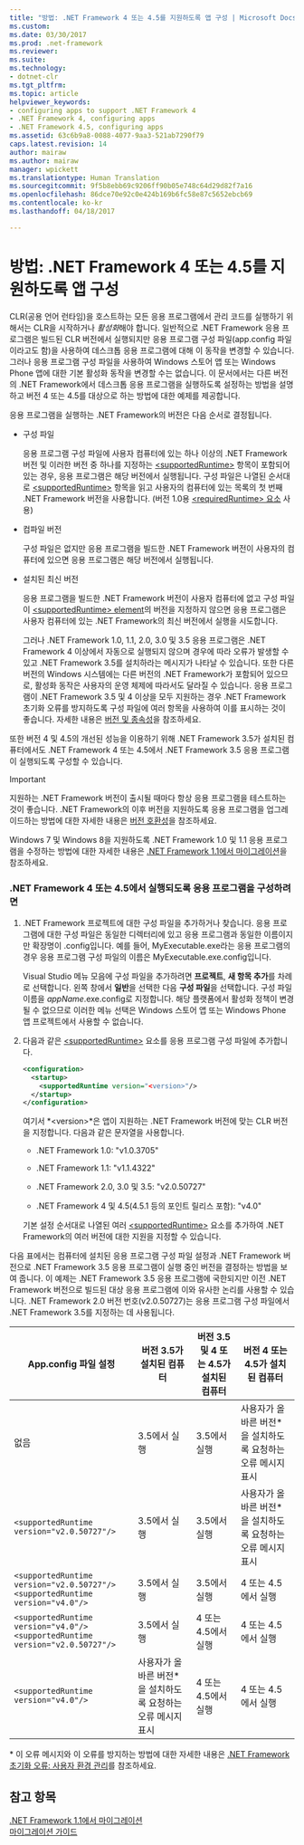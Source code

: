 ```yaml
---
title: "방법: .NET Framework 4 또는 4.5를 지원하도록 앱 구성 | Microsoft Docs"
ms.custom: 
ms.date: 03/30/2017
ms.prod: .net-framework
ms.reviewer: 
ms.suite: 
ms.technology:
- dotnet-clr
ms.tgt_pltfrm: 
ms.topic: article
helpviewer_keywords:
- configuring apps to support .NET Framework 4
- .NET Framework 4, configuring apps
- .NET Framework 4.5, configuring apps
ms.assetid: 63c6b9a8-0088-4077-9aa3-521ab7290f79
caps.latest.revision: 14
author: mairaw
ms.author: mairaw
manager: wpickett
ms.translationtype: Human Translation
ms.sourcegitcommit: 9f5b8ebb69c9206ff90b05e748c64d29d82f7a16
ms.openlocfilehash: 86dce70e92c0e424b169b6fc58e87c5652ebcb69
ms.contentlocale: ko-kr
ms.lasthandoff: 04/18/2017

---
```

# <a name="how-to-configure-an-app-to-support-net-framework-4-or-45"></a>방법: .NET Framework 4 또는 4.5를 지원하도록 앱 구성
CLR(공용 언어 런타임)을 호스트하는 모든 응용 프로그램에서 관리 코드를 실행하기 위해서는 CLR을 시작하거나 *활성화*해야 합니다. 일반적으로 .NET Framework 응용 프로그램은 빌드된 CLR 버전에서 실행되지만 응용 프로그램 구성 파일(app.config 파일이라고도 함)을 사용하여 데스크톱 응용 프로그램에 대해 이 동작을 변경할 수 있습니다. 그러나 응용 프로그램 구성 파일을 사용하여 Windows 스토어 앱 또는 Windows Phone 앱에 대한 기본 활성화 동작을 변경할 수는 없습니다. 이 문서에서는 다른 버전의 .NET Framework에서 데스크톱 응용 프로그램을 실행하도록 설정하는 방법을 설명하고 버전 4 또는 4.5를 대상으로 하는 방법에 대한 예제를 제공합니다.  
  
 응용 프로그램을 실행하는 .NET Framework의 버전은 다음 순서로 결정됩니다.  
  
-   구성 파일  
  
     응용 프로그램 구성 파일에 사용자 컴퓨터에 있는 하나 이상의 .NET Framework 버전 및 이러한 버전 중 하나를 지정하는 [\<supportedRuntime>](../../../docs/framework/configure-apps/file-schema/startup/supportedruntime-element.md) 항목이 포함되어 있는 경우, 응용 프로그램은 해당 버전에서 실행됩니다. 구성 파일은 나열된 순서대로 [\<supportedRuntime>](../../../docs/framework/configure-apps/file-schema/startup/supportedruntime-element.md) 항목을 읽고 사용자의 컴퓨터에 있는 목록의 첫 번째 .NET Framework 버전을 사용합니다. (버전 1.0용 [\<requiredRuntime> 요소](../../../docs/framework/configure-apps/file-schema/startup/requiredruntime-element.md) 사용)  
  
-   컴파일 버전  
  
     구성 파일은 없지만 응용 프로그램을 빌드한 .NET Framework 버전이 사용자의 컴퓨터에 있으면 응용 프로그램은 해당 버전에서 실행됩니다.  
  
-   설치된 최신 버전  
  
     응용 프로그램을 빌드한 .NET Framework 버전이 사용자 컴퓨터에 없고 구성 파일이 [\<supportedRuntime> element](../../../docs/framework/configure-apps/file-schema/startup/supportedruntime-element.md)의 버전을 지정하지 않으면 응용 프로그램은 사용자 컴퓨터에 있는 .NET Framework의 최신 버전에서 실행을 시도합니다.  
  
     그러나 .NET Framework 1.0, 1.1, 2.0, 3.0 및 3.5 응용 프로그램은 .NET Framework 4 이상에서 자동으로 실행되지 않으며 경우에 따라 오류가 발생할 수 있고 .NET Framework 3.5를 설치하라는 메시지가 나타날 수 있습니다. 또한 다른 버전의 Windows 시스템에는 다른 버전의 .NET Framework가 포함되어 있으므로, 활성화 동작은 사용자의 운영 체제에 따라서도 달라질 수 있습니다. 응용 프로그램이 .NET Framework 3.5 및 4 이상을 모두 지원하는 경우 .NET Framework 초기화 오류를 방지하도록 구성 파일에 여러 항목을 사용하여 이를 표시하는 것이 좋습니다. 자세한 내용은 [버전 및 종속성](../../../docs/framework/migration-guide/versions-and-dependencies.md)을 참조하세요.  
  
 또한 버전 4 및 4.5의 개선된 성능을 이용하기 위해 .NET Framework 3.5가 설치된 컴퓨터에서도 .NET Framework 4 또는 4.5에서 .NET Framework 3.5 응용 프로그램이 실행되도록 구성할 수 있습니다.  
  
> [!IMPORTANT]
>  지원하는 .NET Framework 버전이 출시될 때마다 항상 응용 프로그램을 테스트하는 것이 좋습니다. .NET Framework의 이후 버전을 지원하도록 응용 프로그램을 업그레이드하는 방법에 대한 자세한 내용은 [버전 호환성](../../../docs/framework/migration-guide/version-compatibility.md)을 참조하세요.  
  
 Windows 7 및 Windows 8을 지원하도록 .NET Framework 1.0 및 1.1 응용 프로그램을 수정하는 방법에 대한 자세한 내용은 [.NET Framework 1.1에서 마이그레이션](../../../docs/framework/migration-guide/migrating-from-the-net-framework-1-1.md)을 참조하세요.  
  
### <a name="to-configure-your-app-to-run-on-the-net-framework-4-or-45"></a>.NET Framework 4 또는 4.5에서 실행되도록 응용 프로그램을 구성하려면  
  
1.  .NET Framework 프로젝트에 대한 구성 파일을 추가하거나 찾습니다. 응용 프로그램에 대한 구성 파일은 동일한 디렉터리에 있고 응용 프로그램과 동일한 이름이지만 확장명이 .config입니다. 예를 들어, MyExecutable.exe라는 응용 프로그램의 경우 응용 프로그램 구성 파일의 이름은 MyExecutable.exe.config입니다.  
  
     Visual Studio 메뉴 모음에 구성 파일을 추가하려면 **프로젝트**, **새 항목 추가**를 차례로 선택합니다. 왼쪽 창에서 **일반**을 선택한 다음 **구성 파일**을 선택합니다.  구성 파일 이름을 *appName*.exe.config로 지정합니다. 해당 플랫폼에서 활성화 정책이 변경될 수 없으므로 이러한 메뉴 선택은 Windows 스토어 앱 또는 Windows Phone 앱 프로젝트에서 사용할 수 없습니다.  
  
2.  다음과 같은 [\<supportedRuntime>](../../../docs/framework/configure-apps/file-schema/startup/supportedruntime-element.md) 요소를 응용 프로그램 구성 파일에 추가합니다.  
  
    ```xml  
    <configuration>  
      <startup>  
        <supportedRuntime version="<version>"/>  
      </startup>  
    </configuration>  
    ```  
  
     여기서 *\<version>*은 앱이 지원하는 .NET Framework 버전에 맞는 CLR 버전을 지정합니다. 다음과 같은 문자열을 사용합니다.  
  
    -   .NET Framework 1.0: "v1.0.3705"  
  
    -   .NET Framework 1.1: "v1.1.4322"  
  
    -   .NET Framework 2.0, 3.0 및 3.5: "v2.0.50727"  
  
    -   .NET Framework 4 및 4.5(4.5.1 등의 포인트 릴리스 포함): "v4.0"  
  
     기본 설정 순서대로 나열된 여러 [\<supportedRuntime>](../../../docs/framework/configure-apps/file-schema/startup/supportedruntime-element.md) 요소를 추가하여 .NET Framework의 여러 버전에 대한 지원을 지정할 수 있습니다.  
  
 다음 표에서는 컴퓨터에 설치된 응용 프로그램 구성 파일 설정과 .NET Framework 버전으로 .NET Framework 3.5 응용 프로그램이 실행 중인 버전을 결정하는 방법을 보여 줍니다. 이 예제는 .NET Framework 3.5 응용 프로그램에 국한되지만 이전 .NET Framework 버전으로 빌드된 대상 응용 프로그램에 이와 유사한 논리를 사용할 수 있습니다. .NET Framework 2.0 버전 번호(v2.0.50727)는 응용 프로그램 구성 파일에서 .NET Framework 3.5를 지정하는 데 사용됩니다.  
  
|App.config 파일 설정|버전 3.5가 설치된 컴퓨터|버전 3.5 및 4 또는 4.5가 설치된 컴퓨터|버전 4 또는 4.5가 설치된 컴퓨터|  
|-|-|-|-|  
|없음|3.5에서 실행|3.5에서 실행|사용자가 올바른 버전*을 설치하도록 요청하는 오류 메시지 표시|  
|`<supportedRuntime version="v2.0.50727"/>`|3.5에서 실행|3.5에서 실행|사용자가 올바른 버전*을 설치하도록 요청하는 오류 메시지 표시|  
|`<supportedRuntime version="v2.0.50727"/>` <br /> `<supportedRuntime version="v4.0"/>`|3.5에서 실행|3.5에서 실행|4 또는 4.5에서 실행|  
|`<supportedRuntime version="v4.0"/>` <br /> `<supportedRuntime version="v2.0.50727"/>`|3.5에서 실행|4 또는 4.5에서 실행|4 또는 4.5에서 실행|  
|`<supportedRuntime version="v4.0"/>`|사용자가 올바른 버전*을 설치하도록 요청하는 오류 메시지 표시|4 또는 4.5에서 실행|4 또는 4.5에서 실행|  
  
 \* 이 오류 메시지와 이 오류를 방지하는 방법에 대한 자세한 내용은 [.NET Framework 초기화 오류: 사용자 환경 관리](../../../docs/framework/deployment/initialization-errors-managing-the-user-experience.md)를 참조하세요.  
  
## <a name="see-also"></a>참고 항목  
 [.NET Framework 1.1에서 마이그레이션](../../../docs/framework/migration-guide/migrating-from-the-net-framework-1-1.md)   
 [마이그레이션 가이드](../../../docs/framework/migration-guide/index.md)

